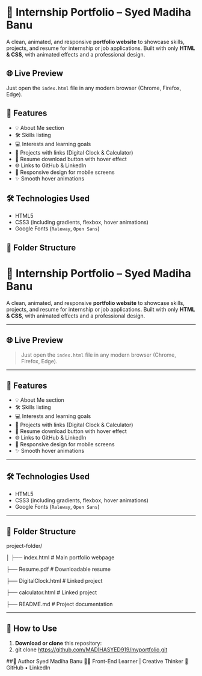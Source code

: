# 💼 Internship Portfolio – Syed Madiha Banu

A clean, animated, and responsive **portfolio website** to showcase skills, projects, and resume for internship or job applications. Built with only **HTML & CSS**, with animated effects and a professional design.

## 🌐 Live Preview

 Just open the `index.html` file in any modern browser (Chrome, Firefox, Edge).

## 📌 Features

- 💡 About Me section
- 🛠️ Skills listing
- 💻 Interests and learning goals
- 💼 Projects with links (Digital Clock & Calculator)
- 📄 Resume download button with hover effect
- 🌐 Links to GitHub & LinkedIn
- 📱 Responsive design for mobile screens
- ✨ Smooth hover animations


## 🛠️ Technologies Used

- HTML5
- CSS3 (including gradients, flexbox, hover animations)
- Google Fonts (`Raleway`, `Open Sans`)


## 📁 Folder Structure
# 💼 Internship Portfolio – Syed Madiha Banu

A clean, animated, and responsive **portfolio website** to showcase skills, projects, and resume for internship or job applications. Built with only **HTML & CSS**, with animated effects and a professional design.

---

## 🌐 Live Preview

> Just open the `index.html` file in any modern browser (Chrome, Firefox, Edge).

---

## 📌 Features

- 💡 About Me section
- 🛠️ Skills listing
- 💻 Interests and learning goals
- 💼 Projects with links (Digital Clock & Calculator)
- 📄 Resume download button with hover effect
- 🌐 Links to GitHub & LinkedIn
- 📱 Responsive design for mobile screens
- ✨ Smooth hover animations

---

## 🛠️ Technologies Used

- HTML5
- CSS3 (including gradients, flexbox, hover animations)
- Google Fonts (`Raleway`, `Open Sans`)

---

## 📁 Folder Structure

project-folder/

│
├── index.html # Main portfolio webpage


├── Resume.pdf # Downloadable resume


├── DigitalClock.html # Linked project


├── calculator.html # Linked project


├── README.md # Project documentation


---

## 🔧 How to Use

1. **Download or clone** this repository:
2. 
   git clone https://github.com/MADIHASYED919/myportfolio.git

##🙌 Author
Syed Madiha Banu
👩‍💻 Front-End Learner | Creative Thinker
🔗 GitHub • LinkedIn











